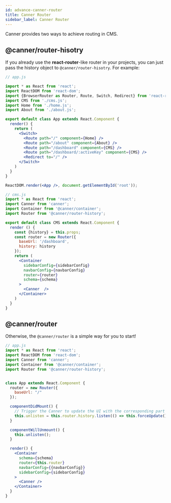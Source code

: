 ```yaml
---
id: advance-canner-router
title: Canner Router
sidebar_label: Canner Router
---
```


Canner provides two ways to achieve routing in CMS.

## @canner/router-hisotry

If you already use the **react-router**-like router in your projects, you can just pass the history object to `@canner/router-hisotry`. For example:

```jsx
// app.js

import * as React from 'react';
import ReactDOM from 'react-dom';
import {BrowserRouter as Router, Route, Switch, Redirect} from 'react-router-dom'; // react-router
import CMS from './cms.js';
import Home from './home.js';
import About from './about.js';

export default class App extends React.Component {
  render() {
    return (
      <Switch>
        <Route path="/" component={Home} />
        <Route path="/about" component={About} />
        <Route path="/dashboard" component={CMS} />
        <Route path="/dashboard/:activeKey" component={CMS} />
        <Redirect to="/" />
      </Switch>
    )
  }
}

ReactDOM.render(<App />, document.getElementById('root'));
```

```jsx
// cms.js
import * as React from 'react';
import Canner from 'canner';
import Container from '@canner/container';
import Router from '@canner/router-history';

export default class CMS extends React.Component {
  render () {
    const {history} = this.props;
    const router = new Router({
      baseUrl: '/dashboard',
      history: history
    });
    return (
      <Container
        sidebarConfig={sidebarConfig}
        navbarConfig={navbarConfig}
        router={router}
        schema={schema}
      >
        <Canner  />
      </Container>
    )
  }
}
```

## @canner/router

Otherwise, the `@canner/router` is a simple way for you to start!


```jsx
// app.js
import * as React from 'react';
import ReactDOM from 'react-dom';
import Canner from 'canner';
import Container from '@canner/container';
import Router from '@canner/router-history';


class App extends React.Component {
  router = new Router({
    baseUrl: "/"
  });

  componentDidMount() {
    // Trigger the Canner to update the UI with the corresponding part of your CMS.
    this.unlisten = this.router.history.listen(() => this.forceUpdate());
  }

  componentWillUnmount() {
    this.unlisten();
  }

  render() {
    <Container
      schema={schema}
      router={this.router}
      navbarConfig={{navbarConfig}}
      sidebarConfig={sidebarConfig}
    >
      <Canner />
    </Container>
  }
}
```